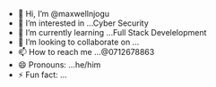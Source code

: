 - 👋 Hi, I’m @maxwellnjogu
- 👀 I’m interested in ...Cyber Security
- 🌱 I’m currently learning ...Full Stack Develelopment
- 💞️ I’m looking to collaborate on ...
- 📫 How to reach me ...@0712678863
- 😄 Pronouns: ...he/him
- ⚡ Fun fact: ...

<!---
maxwellnjogu/maxwellnjogu is a ✨ special ✨ repository because its `README.md` (this file) appears on your GitHub profile.
You can click the Preview link to take a look at your changes.
--->
